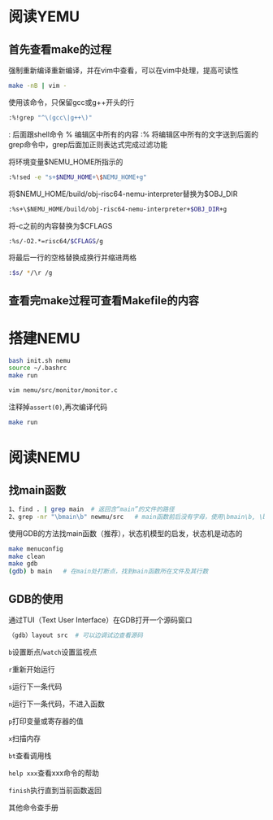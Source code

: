 # 阅读YEMU

## 首先查看make的过程
强制重新编译重新编译，并在vim中查看，可以在vim中处理，提高可读性
```bash
make -nB | vim - 
```
使用该命令，只保留gcc或g++开头的行
```bash
:%!grep "^\(gcc\|g++\)"
```
:  后面跟shell命令
%  编辑区中所有的内容
:% 将编辑区中所有的文字送到后面的grep命令中，grep后面加正则表达式完成过滤功能

将环境变量$NEMU_HOME所指示的
```bash
:%!sed -e "s+$NEMU_HOME+\$NEMU_HOME+g"
```

将\$NEMU_HOME/build/obj-risc64-nemu-interpreter替换为$OBJ_DIR
```bash
:%s+\$NEMU_HOME/build/obj-risc64-nemu-interpreter+$OBJ_DIR+g
```

将-c之前的内容替换为$CFLAGS
```bash
:%s/-O2.*=risc64/$CFLAGS/g
```

将最后一行的空格替换成换行并缩进两格
```bash
:$s/ */\r /g
```

## 查看完make过程可查看Makefile的内容


# 搭建NEMU

```bash
bash init.sh nemu
source ~/.bashrc
make run
```

```bash
vim nemu/src/monitor/monitor.c
```
注释掉`assert(0)`,再次编译代码
```bash
make run
```

# 阅读NEMU

## 找main函数
```bash
1、find . | grep main  # 返回含“main”的文件的路径
2、grep -nr "\bmain\b" newmu/src   # main函数前后没有字母，使用\bmain\b, \b表示字符边界
```
使用GDB的方法找main函数（推荐），状态机模型的启发，状态机是动态的
```bash
make menuconfig
make clean
make gdb
(gdb) b main   # 在main处打断点，找到main函数所在文件及其行数
```


## GDB的使用
通过TUI（Text User Interface）在GDB打开一个源码窗口
```bash
（gdb）layout src  # 可以边调试边查看源码
```
`b`设置断点/`watch`设置监视点

`r`重新开始运行

`s`运行下一条代码

`n`运行下一条代码，不进入函数

`p`打印变量或寄存器的值

`x`扫描内存

`bt`查看调用栈

`help xxx`查看xxx命令的帮助

`finish`执行直到当前函数返回

其他命令查手册